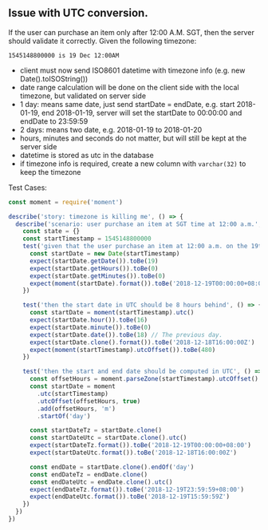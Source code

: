 
## Issue with UTC conversion.

If the user can purchase an item only after 12:00 A.M. SGT, then the server should validate it correctly.
Given the following timezone:

```
1545148800000 is 19 Dec 12:00AM
```

- client must now send ISO8601 datetime with timezone info (e.g. new Date().toISOString())
- date range calculation will be done on the client side with the local timezone, but validated on server side
- 1 day: means same date, just send startDate = endDate, e.g. start 2018-01-19, end 2018-01-19, server will set the startDate to 00:00:00 and endDate to 23:59:59
- 2 days: means two date, e.g. 2018-01-19 to 2018-01-20
- hours, minutes and seconds do not matter, but will still be kept at the server side
- datetime is stored as utc in the database
- if timezone info is required, create a new column with `varchar(32)` to keep the timezone

Test Cases:
```js
const moment = require('moment')

describe('story: timezone is killing me', () => {
  describe('scenario: user purchase an item at SGT time at 12:00 a.m.', () => {
    const state = {}
    const startTimestamp = 1545148800000
    test('given that the user purchase an item at 12:00 a.m. on the 19th December', () => {
      const startDate = new Date(startTimestamp)
      expect(startDate.getDate()).toBe(19)
      expect(startDate.getHours()).toBe(0)
      expect(startDate.getMinutes()).toBe(0)
      expect(moment(startDate).format()).toBe('2018-12-19T00:00:00+08:00')
    })

    test('then the start date in UTC should be 8 hours behind', () => {
      const startDate = moment(startTimestamp).utc()
      expect(startDate.hour()).toBe(16)
      expect(startDate.minute()).toBe(0)
      expect(startDate.date()).toBe(18) // The previous day.
      expect(startDate.clone().format()).toBe('2018-12-18T16:00:00Z')
      expect(moment(startTimestamp).utcOffset()).toBe(480)
    })

    test('then the start and end date should be computed in UTC', () => {
      const offsetHours = moment.parseZone(startTimestamp).utcOffset()
      const startDate = moment
        .utc(startTimestamp)
        .utcOffset(offsetHours, true)
        .add(offsetHours, 'm')
        .startOf('day')

      const startDateTz = startDate.clone()
      const startDateUtc = startDate.clone().utc()
      expect(startDateTz.format()).toBe('2018-12-19T00:00:00+08:00')
      expect(startDateUtc.format()).toBe('2018-12-18T16:00:00Z')

      const endDate = startDate.clone().endOf('day')
      const endDateTz = endDate.clone()
      const endDateUtc = endDate.clone().utc()
      expect(endDateTz.format()).toBe('2018-12-19T23:59:59+08:00')
      expect(endDateUtc.format()).toBe('2018-12-19T15:59:59Z')
    })
  })
})
```
